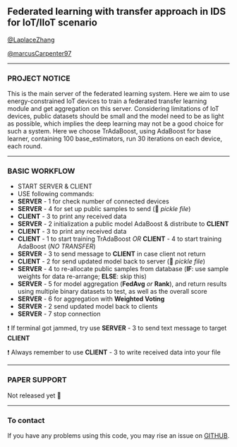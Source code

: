## Federated learning with transfer approach in IDS for IoT/IIoT scenario

[@LaplaceZhang](https://github.com/LaplaceZhang) 

[@marcusCarpenter97](https://github.com/marcusCarpenter97)

***

### PROJECT NOTICE

This is the main server of the federated learning system. Here we aim to use energy-constrained IoT devices to 
train a federated transfer learning module and get aggregation on this server. Considering limitations of IoT 
devices, public datasets should be small and the model need to be as light as possible, which implies the deep
learning may not be a good choice for such a system. Here we choose TrAdaBoost, using AdaBoost for base learner,
containing 100 base_estimators, run 30 iterations on each device, each round.

***

### BASIC WORKFLOW

* START SERVER & CLIENT
* USE following commands:
* __SERVER__ - 1 for check number of connected devices
* __SERVER__ - 4 for set up public samples to send (:cucumber: *pickle file*)
* __CLIENT__ - 3 to print any received data
* __SERVER__ - 2 initialization a public model AdaBoost & distribute to __CLIENT__
* __CLIENT__ - 3 to print any received data 
* __CLIENT__ - 1 to start training TrAdaBoost _OR_  __CLIENT__ - 4 to start training AdaBoost (_NO TRANSFER_)
* __SERVER__ - 3 to send message to __CLIENT__ in case client not return
* __CLIENT__ - 2 for send updated model back to server (:cucumber: *pickle file*)
* __SERVER__ - 4 to re-allocate public samples from database (__IF__: use sample weights for data re-arrange; __ELSE__: skip this)
* __SERVER__ - 5 for model aggregation (__FedAvg__ *or* __Rank__), and return results using multiple binary datasets to test, as well as the overall score
* __SERVER__ - 6 for aggregation with __Weighted Voting__
* __SERVER__ - 2 send updated model back to clients
* __SERVER__ - 7 stop connection

:exclamation: If terminal got jammed, try use __SERVER__ - 3 to send text message to target __CLIENT__

:exclamation: Always remember to use __CLIENT__ - 3 to write received data into your file

***

### PAPER SUPPORT

Not released yet :no_entry_sign:

***

### To contact

If you have any problems using this code, you may rise an issue on [GITHUB](https://github.com/LaplaceZhang/FedTradaBoost).
